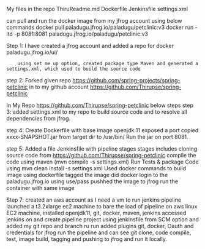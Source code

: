 My files in the repo
ThiruReadme.md
Dockerfile
Jenkinsfile
settings.xml

can pull and run the docker image from my jfrog account using below commands
docker pull paladugu.jfrog.io/paladugu/petclinic:v3 
docker run -itd -p 8081:8081 paladugu.jfrog.io/paladugu/petclinic:v3


Step 1: I have created a jfrog account and added a repo for docker 
        paladugu.jfrog.io/ui/
        
        using set me up option, created package type Maven and generated a settings.xml, which used to build the source code

step 2: Forked given repo https://github.com/spring-projects/spring-petclinic in to my github account  https://github.com/Thirupse/spring-petclinic

In My Repo https://github.com/Thirupse/spring-petclinic  below steps
step 3: added settings.xml to my repo to build source code and to resolve all dependencies from jfrog.

step 4: Create Dockerfile with base image openjdk:11
        exposed a port
        copied xxxx-SNAPSHOT.jar from target dir to /usr/bin/
        Run the jar on port 8081.
        
step 5: Added a file Jenkinsfile with pipeline stages
        stages includes cloning source code from https://github.com/Thirupse/spring-petclinic
        compile the code using maven (mvn compile -s settings.xml)
        Run Tests & package Code using mvn clean install -s settings.xml 
        Used docker commands to build image using dockerfile
        tagged the image
        did docker login to the paladugu.jfrog.io using use/pass
        pushhed the image to jfrog
        run the container with same image
        
        
Step 7: created an aws account as I need a vm to run jenkins pipeline
        launched a t3.2xlarge ec2 machine to bare the load of pipeline
        on aws linux EC2 machine, installed openjdk11, git, docker, maven, jenkins
        accessed jenkins on and create pipeline project using jenkinsfile from SCM option and added my git repo and branch ru run
        added plugins git, docker, Oauth and credentials for jfrog
        run the pipeline and can see git clone, code compile, test, image build, tagging and pushing to jfrog and run it locally.
        
        
        
    
 
        
        
        
        
        
        
